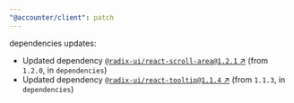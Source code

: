 ```yaml
---
"@accounter/client": patch
---
```

dependencies updates:
  - Updated dependency [`@radix-ui/react-scroll-area@1.2.1` ↗︎](https://www.npmjs.com/package/@radix-ui/react-scroll-area/v/1.2.1) (from `1.2.0`, in `dependencies`)
  - Updated dependency [`@radix-ui/react-tooltip@1.1.4` ↗︎](https://www.npmjs.com/package/@radix-ui/react-tooltip/v/1.1.4) (from `1.1.3`, in `dependencies`)
